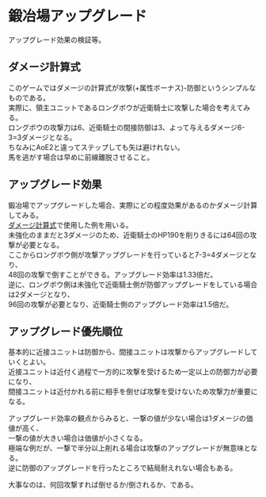 # 鍛冶場アップグレード
アップグレード効果の検証等。

## ダメージ計算式
このゲームではダメージの計算式が攻撃(+属性ボーナス)-防御というシンプルなものである。  
実際に、領主ユニットであるロングボウが近衛騎士に攻撃した場合を考えてみる。  
ロングボウの攻撃力は6、近衛騎士の間接防御は3、よって与えるダメージ6-3=3ダメージとなる。  
ちなみにAoE2と違ってステップしても矢は避けれない。  
馬を逃がす場合は早めに前線離脱させること。  

## アップグレード効果
鍛冶場でアップグレードした場合、実際にどの程度効果があるのかダメージ計算してみる。  
[ダメージ計算式](#ダメージ計算式)で使用した例を用いる。  
未強化のままだと3ダメージのため、近衛騎士のHP190を削りきるには64回の攻撃が必要となる。  
ここからロングボウ側が攻撃アップグレードを行っていると7-3=4ダメージとなり、  
48回の攻撃で倒すことができる。アップグレード効率は1.33倍だ。  
逆に、ロングボウ側は未強化で近衛騎士側が防御アップグレードをしている場合は2ダメージとなり、  
96回の攻撃が必要となり、近衛騎士側のアップグレード効率は1.5倍だ。

## アップグレード優先順位
基本的に近接ユニットは防御から、間接ユニットは攻撃からアップグレードしていくとよい。  
近接ユニットは近付く過程で一方的に攻撃を受けるため一定以上の防御力が必要になり、  
間接ユニットは近付かれる前に相手を倒せば攻撃を受けないため攻撃力が重要になる。  

アップグレード効率の観点からみると、一撃の値が少ない場合は1ダメージの価値が高く、  
一撃の値が大きい場合は価値が小さくなる。   
極端な例だが、一撃で半分以上削れる場合は攻撃のアップグレードが無意味となる。  
逆に防御のアップグレードを行ったところで結局耐えれない場合もある。 

大事なのは、何回攻撃すれば倒せるか/倒されるか、である。